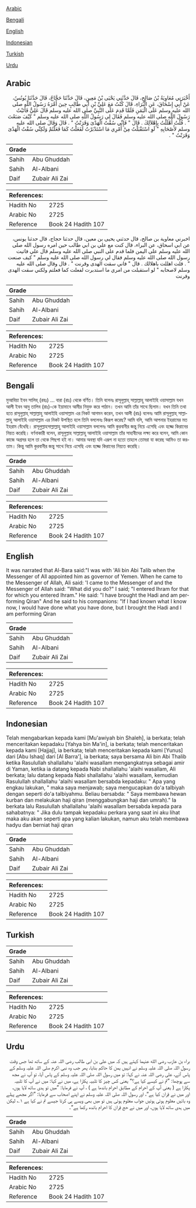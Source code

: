 [Arabic](#arabic)

[Bengali](#bengali)

[English](#english)

[Indonesian](#indonesian)

[Turkish](#turkish)

[Urdu](#urdu)

## Arabic


<div dir="rtl" lang="ar" style={{fontSize:'larger',backgroundColor:'#f8f9fa',padding:20}}>
أَخْبَرَنِي مُعَاوِيَةُ بْنُ صَالِحٍ، قَالَ حَدَّثَنِي يَحْيَى بْنُ مَعِينٍ، قَالَ حَدَّثَنَا حَجَّاجٌ، قَالَ حَدَّثَنَا يُونُسُ، عَنْ أَبِي إِسْحَاقَ، عَنِ الْبَرَاءِ، قَالَ كُنْتُ مَعَ عَلِيِّ بْنِ أَبِي طَالِبٍ حِينَ أَمَّرَهُ رَسُولُ اللَّهِ صلى الله عليه وسلم عَلَى الْيَمَنِ فَلَمَّا قَدِمَ عَلَى النَّبِيِّ صلى الله عليه وسلم قَالَ عَلِيٌّ فَأَتَيْتُ رَسُولَ اللَّهِ صلى الله عليه وسلم فَقَالَ لِي رَسُولُ اللَّهِ صلى الله عليه وسلم ‏"‏ كَيْفَ صَنَعْتَ ‏"‏ ‏.‏ قُلْتُ أَهْلَلْتُ بِإِهْلاَلِكَ ‏.‏ قَالَ ‏"‏ فَإِنِّي سُقْتُ الْهَدْىَ وَقَرَنْتُ ‏"‏ ‏.‏ قَالَ وَقَالَ صلى الله عليه وسلم لأَصْحَابِهِ ‏"‏ لَوِ اسْتَقْبَلْتُ مِنْ أَمْرِي مَا اسْتَدْبَرْتُ لَفَعَلْتُ كَمَا فَعَلْتُمْ وَلَكِنِّي سُقْتُ الْهَدْىَ وَقَرَنْتُ ‏"‏ ‏.‏
</div>
<div style={{backgroundColor:'#f8f9fa',padding:20, marginBottom: 10}}><table> <thead> <tr> <th>Grade</th> <th></th> </tr> </thead> <tbody> <tr><td>Sahih</td><td>Abu Ghuddah</td></tr><tr><td>Sahih</td><td>Al-Albani</td></tr><tr><td>Daif</td><td>Zubair Ali Zai</td></tr></tbody></table><table> <thead> <tr> <th>References:</th> <th></th> </tr> </thead> <tbody><tr><td>Hadith No</td><td>2725</td></tr><tr><td>Arabic No</td><td>2725</td></tr><tr><td>Reference</td><td>Book 24 Hadith 107</td></tr></tbody></table></div>


<div dir="rtl" lang="ar" style={{fontSize:'larger',backgroundColor:'#f8f9fa',padding:20}}>
اخبرني معاوية بن صالح، قال حدثني يحيى بن معين، قال حدثنا حجاج، قال حدثنا يونس، عن ابي اسحاق، عن البراء، قال كنت مع علي بن ابي طالب حين امره رسول الله صلى الله عليه وسلم على اليمن فلما قدم على النبي صلى الله عليه وسلم قال علي فاتيت رسول الله صلى الله عليه وسلم فقال لي رسول الله صلى الله عليه وسلم " كيف صنعت " . قلت اهللت باهلالك . قال " فاني سقت الهدى وقرنت " . قال وقال صلى الله عليه وسلم لاصحابه " لو استقبلت من امري ما استدبرت لفعلت كما فعلتم ولكني سقت الهدى وقرنت
</div>
<div style={{backgroundColor:'#f8f9fa',padding:20, marginBottom: 10}}><table> <thead> <tr> <th>Grade</th> <th></th> </tr> </thead> <tbody> <tr><td>Sahih</td><td>Abu Ghuddah</td></tr><tr><td>Sahih</td><td>Al-Albani</td></tr><tr><td>Daif</td><td>Zubair Ali Zai</td></tr></tbody></table><table> <thead> <tr> <th>References:</th> <th></th> </tr> </thead> <tbody><tr><td>Hadith No</td><td>2725</td></tr><tr><td>Arabic No</td><td>2725</td></tr><tr><td>Reference</td><td>Book 24 Hadith 107</td></tr></tbody></table></div>

## Bengali


<div dir="ltr" lang="bn" style={{fontSize:'larger',backgroundColor:'#f8f9fa',padding:20}}>
মুআবিয়া ইবন সালিহ্ (রহঃ) ... বারা (রাঃ) থেকে বর্ণিত। তিনি বলেনঃ রাসূলুল্লাহ্ সাল্লাল্লাহু আলাইহি ওয়াসাল্লাম যখন আলী ইবন আবু তালিব (রাঃ)-কে ইয়ামানে আমীর নিযুক্ত করে পাঠান। তখন আমি তাঁর সাথে ছিলাম। যখন তিনি তথা হতে রাসূলুল্লাহ্ সাল্লাল্লাহু আলাইহি ওয়াসাল্লাম এর নিকট আগমন করেন, তখন আলী (রাঃ) বলেনঃ আমি রাসূলুল্লাহ্ সাল্লাল্লাহু আলাইহি ওয়াসাল্লাম এর নিকট উপস্থিত হলে তিনি বললেনঃ কিরূপ করেছ? আমি বলি, আমি আপনার ইহরামের মত ইহরাম বেঁধেছি। রাসূলুল্লাহসাল্লাল্লাহু আলাইহি ওয়াসাল্লাম বললেনঃ আমি কুরবানীর জন্তু নিয়ে এসেছি এবং হজ্জে কিরানের নিয়ত করেছি। বর্ণনাকারী বলেন, রাসূলুল্লাহ সাল্লাল্লাহু আলাইহি ওয়াসাল্লাম তাঁর সাহাবীদের লক্ষ্য করে বলেন, আমি কোন কাজে অগ্রসর হলে তা থেকে পিছপা হই না। আমার অবস্থা যদি এরূপ না হতো তাহলে তোমরা যা করেছ আমিও তা করতাম। কিন্তু আমি কুরবানীর জন্তু সাথে নিয়ে এসেছি এবং হজ্জে কিরানের নিয়্যত করেছি।
</div>
<div style={{backgroundColor:'#f8f9fa',padding:20, marginBottom: 10}}><table> <thead> <tr> <th>Grade</th> <th></th> </tr> </thead> <tbody> <tr><td>Sahih</td><td>Abu Ghuddah</td></tr><tr><td>Sahih</td><td>Al-Albani</td></tr><tr><td>Daif</td><td>Zubair Ali Zai</td></tr></tbody></table><table> <thead> <tr> <th>References:</th> <th></th> </tr> </thead> <tbody><tr><td>Hadith No</td><td>2725</td></tr><tr><td>Arabic No</td><td>2725</td></tr><tr><td>Reference</td><td>Book 24 Hadith 107</td></tr></tbody></table></div>

## English


<div dir="ltr" lang="en" style={{fontSize:'larger',backgroundColor:'#f8f9fa',padding:20}}>
It was narrated that Al-Bara said:"I was with 'Ali bin Abi Talib when the Messenger of All appointed him as governor of Yemen. When he came to the Messenger of Allah, Ali said: 'I came to the Messenger of and the Messenger of Allah said: "What did you do?" I said; "I entered Ihram for that for which you entered Ihram." He said: "I have brought the Hadi and am performing Qiran" And he said to his companions: "If I had known what I know now, I would have done what you have done, but I brought the Hadi and I am performing Qiran
</div>
<div style={{backgroundColor:'#f8f9fa',padding:20, marginBottom: 10}}><table> <thead> <tr> <th>Grade</th> <th></th> </tr> </thead> <tbody> <tr><td>Sahih</td><td>Abu Ghuddah</td></tr><tr><td>Sahih</td><td>Al-Albani</td></tr><tr><td>Daif</td><td>Zubair Ali Zai</td></tr></tbody></table><table> <thead> <tr> <th>References:</th> <th></th> </tr> </thead> <tbody><tr><td>Hadith No</td><td>2725</td></tr><tr><td>Arabic No</td><td>2725</td></tr><tr><td>Reference</td><td>Book 24 Hadith 107</td></tr></tbody></table></div>

## Indonesian


<div dir="ltr" lang="id" style={{fontSize:'larger',backgroundColor:'#f8f9fa',padding:20}}>
Telah mengabarkan kepada kami [Mu'awiyah bin Shaleh], ia berkata; telah menceritakan kepadaku [Yahya bin Ma'in], ia berkata; telah menceritakan kepada kami [Hajjaj], ia berkata; telah menceritakan kepada kami [Yunus] dari [Abu Ishaq] dari [Al Barra'], ia berkata; saya bersama Ali bin Abi Thalib ketika Rasulullah shallallahu 'alaihi wasallam mengangkatnya sebagai amir di Yaman, ketika ia datang kepada Nabi shallallahu 'alaihi wasallam, Ali berkata; lalu datang kepada Nabi shallallahu 'alaihi wasallam, kemudian Rasulullah shallallahu 'alaihi wasallam bersabda kepadaku: " Apa yang engkau lakukan, " maka saya menjawab; saya mengucapkan do'a talbiyah dengan seperti do'a talbiyahmu. Beliau bersabda: " Saya membawa hewan kurban dan melakukan haji qiran (menggabungkan haji dan umrah)." Ia berkata lalu Rasulullah shallallahu 'alaihi wasallam bersabda kepada para sahabatnya: " Jika dulu tampak kepadaku perkara yang saat ini aku lihat maka aku akan seperti apa yang kalian lakukan, namun aku telah membawa hadyu dan berniat haji qiran
</div>
<div style={{backgroundColor:'#f8f9fa',padding:20, marginBottom: 10}}><table> <thead> <tr> <th>Grade</th> <th></th> </tr> </thead> <tbody> <tr><td>Sahih</td><td>Abu Ghuddah</td></tr><tr><td>Sahih</td><td>Al-Albani</td></tr><tr><td>Daif</td><td>Zubair Ali Zai</td></tr></tbody></table><table> <thead> <tr> <th>References:</th> <th></th> </tr> </thead> <tbody><tr><td>Hadith No</td><td>2725</td></tr><tr><td>Arabic No</td><td>2725</td></tr><tr><td>Reference</td><td>Book 24 Hadith 107</td></tr></tbody></table></div>

## Turkish


<div dir="ltr" lang="tr" style={{fontSize:'larger',backgroundColor:'#f8f9fa',padding:20}}>

</div>
<div style={{backgroundColor:'#f8f9fa',padding:20, marginBottom: 10}}><table> <thead> <tr> <th>Grade</th> <th></th> </tr> </thead> <tbody> <tr><td>Sahih</td><td>Abu Ghuddah</td></tr><tr><td>Sahih</td><td>Al-Albani</td></tr><tr><td>Daif</td><td>Zubair Ali Zai</td></tr></tbody></table><table> <thead> <tr> <th>References:</th> <th></th> </tr> </thead> <tbody><tr><td>Hadith No</td><td>2725</td></tr><tr><td>Arabic No</td><td>2725</td></tr><tr><td>Reference</td><td>Book 24 Hadith 107</td></tr></tbody></table></div>

## Urdu


<div dir="rtl" lang="ur" style={{fontSize:'larger',backgroundColor:'#f8f9fa',padding:20}}>
براء بن عازب رضی الله عنہما کہتے ہیں کہ میں علی بن ابی طالب رضی اللہ عنہ کے ساتھ تھا جس وقت رسول اللہ صلی اللہ علیہ وسلم نے انہیں یمن کا حاکم بنایا، پھر جب وہ نبی اکرم صلی اللہ علیہ وسلم کے پاس آئے، علی رضی اللہ عنہ نے کہا: تو میں رسول اللہ صلی اللہ علیہ وسلم کے پاس آیا، تو آپ نے مجھ سے پوچھا: ”تم نے کیسے کیا ہے؟“ یعنی کس چیز کا تلبیہ پکارا ہے، میں نے کہا: میں نے آپ کا تلبیہ پکارا ہے ( یعنی آپ کے احرام کے مطابق احرام باندھا ہے ) ، آپ نے فرمایا: ”میں تو ہدی ساتھ لایا ہوں، اور میں نے قِران کیا ہے“، اور رسول اللہ صلی اللہ علیہ وسلم نے اپنے اصحاب سے فرمایا: ”اگر مجھے پہلے وہ باتیں معلوم ہوئی ہوتیں جواب معلوم ہوئی ہیں تو میں بھی ویسے ہی کرتا جیسے تم نے کیا ہے ۱؎ لیکن میں ہدی ساتھ لایا ہوں، اور میں نے حج قِران کا احرام باندھ رکھا ہے“۔
</div>
<div style={{backgroundColor:'#f8f9fa',padding:20, marginBottom: 10}}><table> <thead> <tr> <th>Grade</th> <th></th> </tr> </thead> <tbody> <tr><td>Sahih</td><td>Abu Ghuddah</td></tr><tr><td>Sahih</td><td>Al-Albani</td></tr><tr><td>Daif</td><td>Zubair Ali Zai</td></tr></tbody></table><table> <thead> <tr> <th>References:</th> <th></th> </tr> </thead> <tbody><tr><td>Hadith No</td><td>2725</td></tr><tr><td>Arabic No</td><td>2725</td></tr><tr><td>Reference</td><td>Book 24 Hadith 107</td></tr></tbody></table></div>
